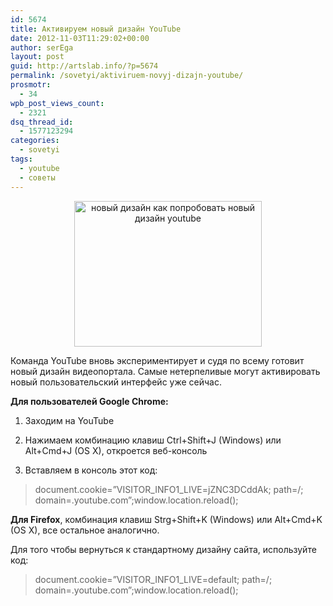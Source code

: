 ```yaml
---
id: 5674
title: Активируем новый дизайн YouTube
date: 2012-11-03T11:29:02+00:00
author: serEga
layout: post
guid: http://artslab.info/?p=5674
permalink: /sovetyi/aktiviruem-novyj-dizajn-youtube/
prosmotr:
  - 34
wpb_post_views_count:
  - 2321
dsq_thread_id:
  - 1577123294
categories:
  - sovetyi
tags:
  - youtube
  - советы
---
```

<center>
  <a href="{{site.img_cdn}}/youtube_novii_dizain.png"><img src="{{site.img_cdn}}/youtube_novii_dizain-300x233.png" alt="новый дизайн как попробовать новый дизайн youtube" title="youtube_novii_dizain" width="300" height="233" class="aligncenter size-medium wp-image-5675" srcset="{{site.img_cdn}}/youtube_novii_dizain-300x233.png 300w, {{site.img_cdn}}/youtube_novii_dizain-1024x796.png 1024w, {{site.img_cdn}}/youtube_novii_dizain.png 1149w" sizes="(max-width: 300px) 100vw, 300px" /></a>
</center>

Команда YouTube вновь экспериментирует и судя по всему готовит новый дизайн видеопортала. Самые нетерпеливые могут активировать новый пользовательский интерфейс уже сейчас.

**Для пользователей Google Chrome:**

1. Заходим на YouTube

2. Нажимаем комбинацию клавиш Ctrl+Shift+J (Windows) или Alt+Cmd+J (OS X), откроется веб-консоль

3. Вставляем в консоль этот код:

> document.cookie=&#8221;VISITOR\_INFO1\_LIVE=jZNC3DCddAk; path=/; domain=.youtube.com&#8221;;window.location.reload();

**Для Firefox**, комбинация клавиш Strg+Shift+K (Windows) или Alt+Cmd+K (OS X), все остальное аналогично.

Для того чтобы вернуться к стандартному дизайну сайта, используйте код:

> document.cookie=&#8221;VISITOR\_INFO1\_LIVE=default; path=/; domain=.youtube.com&#8221;;window.location.reload();
